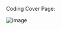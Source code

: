 Coding Cover Page:

![image](https://github.com/user-attachments/assets/7a25371e-dee8-4f36-928d-56c5261c9e41)
